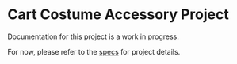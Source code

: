 # Cart Costume Accessory Project
Documentation for this project is a work in progress.

For now, please refer to the [specs](specs.yaml) for project details.
